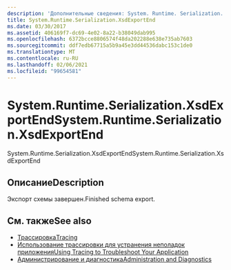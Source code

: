 ```yaml
---
description: 'Дополнительные сведения: System. Runtime. Serialization. Кссдекспортенд'
title: System.Runtime.Serialization.XsdExportEnd
ms.date: 03/30/2017
ms.assetid: 406169f7-dc69-4e02-8a22-b38049dab995
ms.openlocfilehash: 6372bcce8806574f48da202288e638e735ab7603
ms.sourcegitcommit: ddf7edb67715a5b9a45e3dd44536dabc153c1de0
ms.translationtype: MT
ms.contentlocale: ru-RU
ms.lasthandoff: 02/06/2021
ms.locfileid: "99654581"
---
```

# <a name="systemruntimeserializationxsdexportend"></a><span data-ttu-id="b8ea3-103">System.Runtime.Serialization.XsdExportEnd</span><span class="sxs-lookup"><span data-stu-id="b8ea3-103">System.Runtime.Serialization.XsdExportEnd</span></span>

<span data-ttu-id="b8ea3-104">System.Runtime.Serialization.XsdExportEnd</span><span class="sxs-lookup"><span data-stu-id="b8ea3-104">System.Runtime.Serialization.XsdExportEnd</span></span>  
  
## <a name="description"></a><span data-ttu-id="b8ea3-105">Описание</span><span class="sxs-lookup"><span data-stu-id="b8ea3-105">Description</span></span>  

 <span data-ttu-id="b8ea3-106">Экспорт схемы завершен.</span><span class="sxs-lookup"><span data-stu-id="b8ea3-106">Finished schema export.</span></span>  
  
## <a name="see-also"></a><span data-ttu-id="b8ea3-107">См. также</span><span class="sxs-lookup"><span data-stu-id="b8ea3-107">See also</span></span>

- [<span data-ttu-id="b8ea3-108">Трассировка</span><span class="sxs-lookup"><span data-stu-id="b8ea3-108">Tracing</span></span>](index.md)
- [<span data-ttu-id="b8ea3-109">Использование трассировки для устранения неполадок приложения</span><span class="sxs-lookup"><span data-stu-id="b8ea3-109">Using Tracing to Troubleshoot Your Application</span></span>](using-tracing-to-troubleshoot-your-application.md)
- [<span data-ttu-id="b8ea3-110">Администрирование и диагностика</span><span class="sxs-lookup"><span data-stu-id="b8ea3-110">Administration and Diagnostics</span></span>](../index.md)
